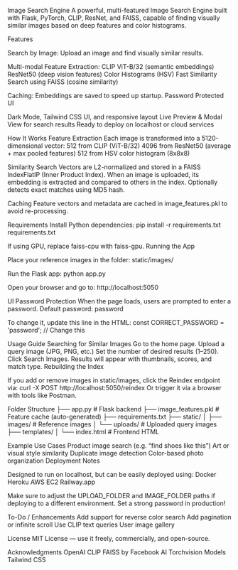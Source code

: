 Image Search Engine
A powerful, multi-featured Image Search Engine built with Flask, PyTorch, CLIP, ResNet, and FAISS, capable of finding visually similar images based on deep features and color histograms.

Features

Search by Image: Upload an image and find visually similar results.

Multi-modal Feature Extraction:
CLIP ViT-B/32 (semantic embeddings)
ResNet50 (deep vision features)
Color Histograms (HSV)
Fast Similarity Search using FAISS (cosine similarity)

Caching: Embeddings are saved to speed up startup.
Password Protected UI

Dark Mode, Tailwind CSS UI, and responsive layout
Live Preview & Modal View for search results
Ready to deploy on localhost or cloud services

How It Works
Feature Extraction
Each image is transformed into a 5120-dimensional vector:
512 from CLIP (ViT-B/32)
4096 from ResNet50 (average + max pooled features)
512 from HSV color histogram (8x8x8)

Similarity Search
Vectors are L2-normalized and stored in a FAISS IndexFlatIP (Inner Product Index).
When an image is uploaded, its embedding is extracted and compared to others in the index.
Optionally detects exact matches using MD5 hash.

Caching
Feature vectors and metadata are cached in image_features.pkl to avoid re-processing.

Requirements
Install Python dependencies:
pip install -r requirements.txt
requirements.txt

If using GPU, replace faiss-cpu with faiss-gpu.
Running the App

Place your reference images in the folder:
static/images/

Run the Flask app:
python app.py

Open your browser and go to:
http://localhost:5050

UI Password Protection
When the page loads, users are prompted to enter a password.
Default password: password

To change it, update this line in the HTML:
const CORRECT_PASSWORD = 'password'; // Change this

Usage Guide
Searching for Similar Images
Go to the home page.
Upload a query image (JPG, PNG, etc.)
Set the number of desired results (1–250).
Click Search Images.
Results will appear with thumbnails, scores, and match type.
Rebuilding the Index

If you add or remove images in static/images, click the Reindex endpoint via:
curl -X POST http://localhost:5050/reindex
Or trigger it via a browser with tools like Postman.

Folder Structure
├── app.py                    # Flask backend
├── image_features.pkl        # Feature cache (auto-generated)
├── requirements.txt
├── static/
│   ├── images/               # Reference images
│   └── uploads/              # Uploaded query images
├── templates/
│   └── index.html            # Frontend HTML


Example Use Cases
Product image search (e.g. “find shoes like this”)
Art or visual style similarity
Duplicate image detection
Color-based photo organization
Deployment Notes

Designed to run on localhost, but can be easily deployed using:
Docker
Heroku
AWS EC2
Railway.app

Make sure to adjust the UPLOAD_FOLDER and IMAGE_FOLDER paths if deploying to a different environment.
Set a strong password in production!

To-Do / Enhancements
 Add support for reverse color search
 Add pagination or infinite scroll
 Use CLIP text queries
 User image gallery

License
MIT License — use it freely, commercially, and open-source.

Acknowledgments
OpenAI CLIP
FAISS by Facebook AI
Torchvision Models
Tailwind CSS
